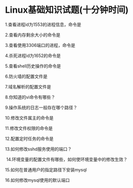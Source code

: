 # Linux基础知识试题(十分钟时间)

1.查看进程id为1553的进程信息，命令是

2.查看内存剩余大小的命令是

3.查看使用3306端口的进程，命令是

4.杀死进程id为1652的命令是

5.查看shell历史操作的命令是

6.防火墙的配置文件是

7.域名解析的配置文件是

8.你知道的vi命令有哪些？

9.操作系统的日志一般存在哪个路径？

10.修改文件属主的命令是

11.修改文件权限的命令是

12.配置定时任务的命令是

13.如何修改sshd服务使用的端口？

​
14.环境变量的配置文件有哪些，如何使环境变量中的修改生效？


15.如何在普通用户的指定路径下安装mysql


16.如何修改mysql使用的默认端口

​
